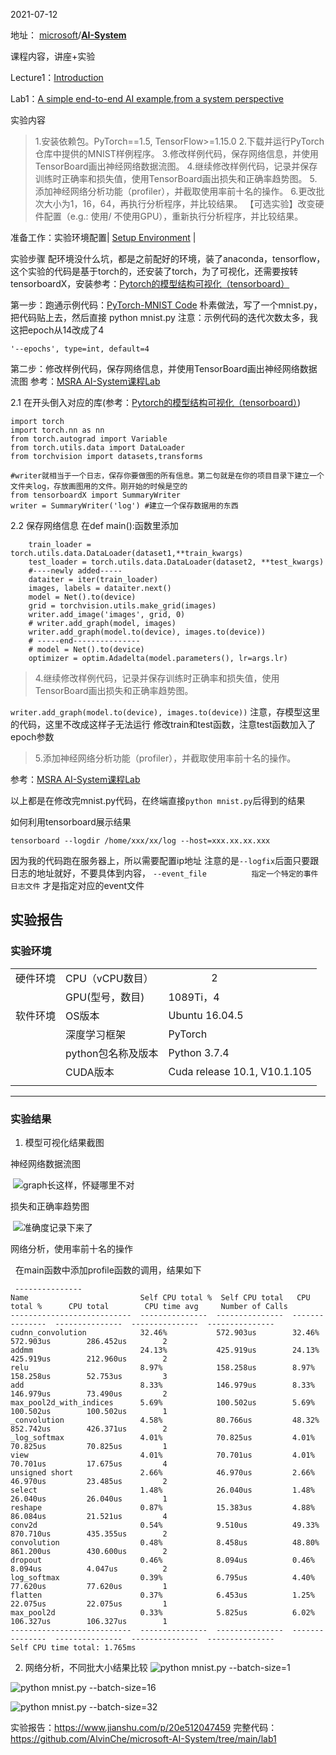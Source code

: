 2021-07-12

地址： [microsoft](https://github.com/microsoft)/**[AI-System](https://github.com/microsoft/AI-System)**

课程内容，讲座+实验



Lecture1：[Introduction](https://github.com/microsoft/AI-System/blob/main/docs/SystemforAI-1-2-Introduction%20and%20System%20Perspective.pdf)

Lab1：[A simple end-to-end AI example,from a system perspective](https://github.com/microsoft/AI-System/blob/main/Labs/BasicLabs/Lab1/README.md)

实验内容
>1.安装依赖包。PyTorch==1.5, TensorFlow>=1.15.0
2.下载并运行PyTorch仓库中提供的MNIST样例程序。
3.修改样例代码，保存网络信息，并使用TensorBoard画出神经网络数据流图。
4.继续修改样例代码，记录并保存训练时正确率和损失值，使用TensorBoard画出损失和正确率趋势图。
5.添加神经网络分析功能（profiler），并截取使用率前十名的操作。
6.更改批次大小为1，16，64，再执行分析程序，并比较结果。
【可选实验】改变硬件配置（e.g.: 使用/ 不使用GPU），重新执行分析程序，并比较结果。

准备工作：实验环境配置|  [Setup Environment](https://github.com/microsoft/AI-System/blob/main/Labs/Prerequisites.md) |

实验步骤
配环境没什么坑，都是之前配好的环境，装了anaconda，tensorflow，这个实验的代码是基于torch的，还安装了torch，为了可视化，还需要按转tensorboardX，安装参考：[Pytorch的模型结构可视化（tensorboard）](https://zhuanlan.zhihu.com/p/58961505)


第一步：跑通示例代码：[PyTorch-MNIST Code](https://github.com/pytorch/examples/blob/master/mnist/main.py)
朴素做法，写了一个mnist.py，把代码贴上去，然后直接
python mnist.py
注意：示例代码的迭代次数太多，我这把epoch从14改成了4
```
'--epochs', type=int, default=4
```

第二步：修改样例代码，保存网络信息，并使用TensorBoard画出神经网络数据流图
参考：[MSRA AI-System课程Lab](https://zhuanlan.zhihu.com/p/387253917)

2.1 在开头倒入对应的库(参考：[Pytorch的模型结构可视化（tensorboard）](https://zhuanlan.zhihu.com/p/58961505))
```
import torch
import torch.nn as nn
from torch.autograd import Variable
from torch.utils.data import DataLoader
from torchvision import datasets,transforms

#writer就相当于一个日志，保存你要做图的所有信息。第二句就是在你的项目目录下建立一个文件夹log，存放画图用的文件。刚开始的时候是空的
from tensorboardX import SummaryWriter
writer = SummaryWriter('log') #建立一个保存数据用的东西
```

2.2 保存网络信息
在def main():函数里添加
```
    train_loader = torch.utils.data.DataLoader(dataset1,**train_kwargs)
    test_loader = torch.utils.data.DataLoader(dataset2, **test_kwargs)
    #----newly added----- 
    dataiter = iter(train_loader)
    images, labels = dataiter.next()
    model = Net().to(device)
    grid = torchvision.utils.make_grid(images)
    writer.add_image('images', grid, 0)
    # writer.add_graph(model, images)
    writer.add_graph(model.to(device), images.to(device))
    # -----end---------------
    # model = Net().to(device) 
    optimizer = optim.Adadelta(model.parameters(), lr=args.lr)
```

>4.继续修改样例代码，记录并保存训练时正确率和损失值，使用TensorBoard画出损失和正确率趋势图。

``writer.add_graph(model.to(device), images.to(device))``
注意，存模型这里的代码，这里不改成这样子无法运行
修改train和test函数，注意test函数加入了epoch参数

>5.添加神经网络分析功能（profiler），并截取使用率前十名的操作。

参考：[MSRA AI-System课程Lab](https://zhuanlan.zhihu.com/p/387253917)

以上都是在修改完mnist.py代码，在终端直接```python mnist.py```后得到的结果

如何利用tensorboard展示结果
```
tensorboard --logdir /home/xxx/xx/log --host=xxx.xx.xx.xxx 
```
因为我的代码跑在服务器上，所以需要配置ip地址
注意的是``--logfix``后面只要跟日志的地址就好，不要具体到内容，
``--event_file			指定一个特定的事件日志文件``
才是指定对应的event文件


## 实验报告

### 实验环境

|  |  |  |
| --- | --- | --- |
| 硬件环境 | CPU（vCPU数目） |                 2                        |
|  | GPU(型号，数目) | 1089Ti，4 |
| 软件环境 | OS版本 | Ubuntu 16.04.5  |
|  | 深度学习框架| PyTorch|
||python包名称及版本 | Python 3.7.4 | 
|  | CUDA版本 |  Cuda release 10.1, V10.1.105
| |  |  |

---

### 实验结果

1.  模型可视化结果截图


神经网络数据流图

 ![graph长这样，怀疑哪里不对](https://upload-images.jianshu.io/upload_images/1016401-7d6d6c152a41134a.png?imageMogr2/auto-orient/strip%7CimageView2/2/w/124)

损失和正确率趋势图

 ![准确度记录下来了](https://upload-images.jianshu.io/upload_images/1016401-67003a3060c72e2d.png?imageMogr2/auto-orient/strip%7CimageView2/2/w/620)

网络分析，使用率前十名的操作

 
在main函数中添加profile函数的调用，结果如下
```
 ---------------  
Name                         Self CPU total %  Self CPU total   CPU total %      CPU total        CPU time avg     Number of Calls  
---------------------------  ---------------  ---------------  ---------------  ---------------  ---------------  ---------------  
cudnn_convolution            32.46%           572.903us        32.46%           572.903us        286.452us        2                
addmm                        24.13%           425.919us        24.13%           425.919us        212.960us        2                
relu                         8.97%            158.258us        8.97%            158.258us        52.753us         3                
add                          8.33%            146.979us        8.33%            146.979us        73.490us         2                
max_pool2d_with_indices      5.69%            100.502us        5.69%            100.502us        100.502us        1                
_convolution                 4.58%            80.766us         48.32%           852.742us        426.371us        2                
_log_softmax                 4.01%            70.825us         4.01%            70.825us         70.825us         1                
view                         4.01%            70.701us         4.01%            70.701us         17.675us         4                
unsigned short               2.66%            46.970us         2.66%            46.970us         23.485us         2                
select                       1.48%            26.040us         1.48%            26.040us         26.040us         1                
reshape                      0.87%            15.383us         4.88%            86.084us         21.521us         4                
conv2d                       0.54%            9.510us          49.33%           870.710us        435.355us        2                
convolution                  0.48%            8.458us          48.80%           861.200us        430.600us        2                
dropout                      0.46%            8.094us          0.46%            8.094us          4.047us          2                
log_softmax                  0.39%            6.795us          4.40%            77.620us         77.620us         1                
flatten                      0.37%            6.453us          1.25%            22.075us         22.075us         1                
max_pool2d                   0.33%            5.825us          6.02%            106.327us        106.327us        1                
---------------------------  ---------------  ---------------  ---------------  ---------------  ---------------  ---------------  
Self CPU time total: 1.765ms

```

2.  网络分析，不同批大小结果比较
![python mnist.py --batch-size=1](https://upload-images.jianshu.io/upload_images/1016401-69ede9bf6302150a.png?imageMogr2/auto-orient/strip%7CimageView2/2/w/620)

![ python mnist.py --batch-size=16](https://upload-images.jianshu.io/upload_images/1016401-1417a28874b0641a.png?imageMogr2/auto-orient/strip%7CimageView2/2/w/620)

![python mnist.py --batch-size=32](https://upload-images.jianshu.io/upload_images/1016401-b3cb152b351fb2b2.png?imageMogr2/auto-orient/strip%7CimageView2/2/w/620)



实验报告：https://www.jianshu.com/p/20e512047459
完整代码：https://github.com/AlvinChe/microsoft-AI-System/tree/main/lab1
